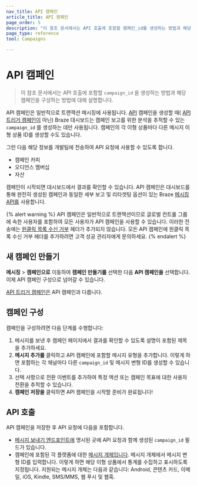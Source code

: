 ```yaml
---
nav_title: API 캠페인
article_title: API 캠페인
page_order: 5
description: "이 참조 문서에서는 API 호출에 포함할 캠페인_id를 생성하는 방법과 해당 캠페인을 구성하는 방법에 대해 설명합니다."
page_type: reference
tool: Campaigns

---
```

# API 캠페인

> 이 참조 문서에서는 API 호출에 포함할 `campaign_id` 을 생성하는 방법과 해당 캠페인을 구성하는 방법에 대해 설명합니다.

API 캠페인은 일반적으로 트랜잭션 메시징에 사용됩니다. [API]({{site.baseurl}}/user_guide/engagement_tools/campaigns/building_campaigns/delivery_types/api_triggered_delivery/) 캠페인을 생성할 때( [API 트리거 캠페인이]({{site.baseurl}}/user_guide/engagement_tools/campaigns/building_campaigns/delivery_types/api_triggered_delivery/) 아닌) Braze 대시보드는 캠페인 보고를 위한 분석을 추적할 수 있는 `campaign_id` 를 생성하는 데만 사용됩니다. 캠페인의 각 이형 상품마다 다른 메시지 이형 상품 ID를 생성할 수도 있습니다. 

그런 다음 해당 정보를 개발팀에 전송하여 API 요청에 사용할 수 있도록 합니다.
- 캠페인 카피
- 오디언스 멤버십
- 자산

캠페인이 시작되면 대시보드에서 결과를 확인할 수 있습니다. API 캠페인은 대시보드를 통해 완전히 생성된 캠페인과 동일한 세부 보고 및 리타겟팅 옵션이 있는 Braze [메시징 API를]({{site.baseurl}}/api/endpoints/messaging/) 사용합니다.

{% alert warning %}
API 캠페인은 일반적으로 트랜잭션이므로 글로벌 컨트롤 그룹에 속한 사용자를 포함하여 모든 사용자가 API 캠페인을 사용할 수 있습니다. 이러한 전송에는 [원클릭 목록 수신 거부]({{site.baseurl}}/user_guide/administrative/app_settings/email_settings/#list-unsubscribe) 헤더가 추가되지 않습니다. 모든 API 캠페인에 원클릭 목록 수신 거부 헤더를 추가하려면 고객 성공 관리자에게 문의하세요.
{% endalert %}

## 새 캠페인 만들기

**메시징** > **캠페인으로** 이동하여 **캠페인 만들기를** 선택한 다음 **API 캠페인을** 선택합니다. 이제 API 캠페인 구성으로 넘어갈 수 있습니다.

[API 트리거 캠페인은]({{site.baseurl}}/user_guide/engagement_tools/campaigns/building_campaigns/delivery_types/api_triggered_delivery/) API 캠페인과 다릅니다.

## 캠페인 구성

캠페인을 구성하려면 다음 단계를 수행합니다:

1. 메시지를 보낸 후 캠페인 페이지에서 결과를 확인할 수 있도록 설명이 포함된 제목을 추가하세요.
2. **메시지 추가를** 클릭하고 API 캠페인에 포함할 메시지 유형을 추가합니다. 이렇게 하면 포함하는 각 채널마다 다른 `campaign_id` 및 메시지 변형 ID를 생성할 수 있습니다. 
3. 선택 사항으로 전환 이벤트를 추가하여 특정 액션 또는 캠페인 목표에 대한 사용자 전환을 추적할 수 있습니다.
4. **캠페인 저장을** 클릭하면 API 캠페인을 시작할 준비가 완료됩니다!

## API 호출

API 캠페인을 저장한 후 API 요청에 다음을 포함합니다. 
- [메시지 보내기 엔드포인트에]({{site.baseurl}}/api/endpoints/messaging/#send-endpoints) 명시된 곳에 API 요청과 함께 생성된 `campaign_id` 필드가 있습니다.
- 캠페인에 포함된 각 플랫폼에 대한 [메시지 개체입니다]({{site.baseurl}}/api/objects_filters/#messaging-objects). 메시지 개체에서 메시지 변형 ID를 입력합니다. 이렇게 하면 해당 이형 상품에서 통계를 수집하고 표시하도록 지정됩니다. 지원되는 메시지 개체는 다음과 같습니다: Android, 콘텐츠 카드, 이메일, iOS, Kindle, SMS/MMS, 웹 푸시 및 웹훅.



